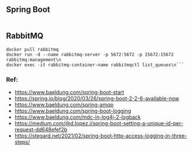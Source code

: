 
## Spring Boot
```ssh

```
## RabbitMQ
```ssh
docker pull rabbitmq
docker run -d --name rabbitmq-server -p 5672:5672 -p 15672:15672 rabbitmq:management\n
docker exec -it rabbitmq-container-name rabbitmqctl list_queues\n```
```

### Ref:
- https://www.baeldung.com/spring-boot-start
- https://spring.io/blog/2020/03/26/spring-boot-2-2-6-available-now
- https://www.baeldung.com/spring-amqp
- https://www.baeldung.com/spring-boot-logging
- https://www.baeldung.com/mdc-in-log4j-2-logback
- https://medium.com/@d.lopez.j/spring-boot-setting-a-unique-id-per-request-dd648efef2b
- https://stegard.net/2021/02/spring-boot-http-access-logging-in-three-steps/